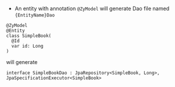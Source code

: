 
* An entity with annotation `@ZyModel` will generate Dao file named `{EntityName}Dao`

```
@ZyModel
@Entity
class SimpleBook(
  @Id
  var id: Long
)
```

will generate

```
interface SimpleBookDao : JpaRepository<SimpleBook, Long>, JpaSpecificationExecutor<SimpleBook>
```
